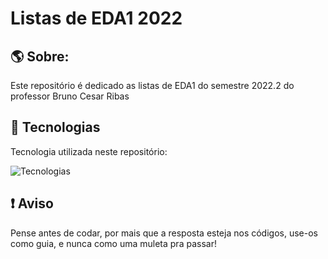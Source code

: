 # Listas de EDA1 2022 

## :earth_americas: Sobre:

Este repositório é dedicado as listas de EDA1 do semestre 2022.2 do professor Bruno Cesar Ribas

## :hammer: Tecnologias

Tecnologia utilizada neste repositório: 

![Tecnologias](https://skillicons.dev/icons?i=c)

## ❗ Aviso

Pense antes de codar, por mais que a resposta esteja nos códigos, use-os como guia, e nunca como uma muleta pra passar!
 
